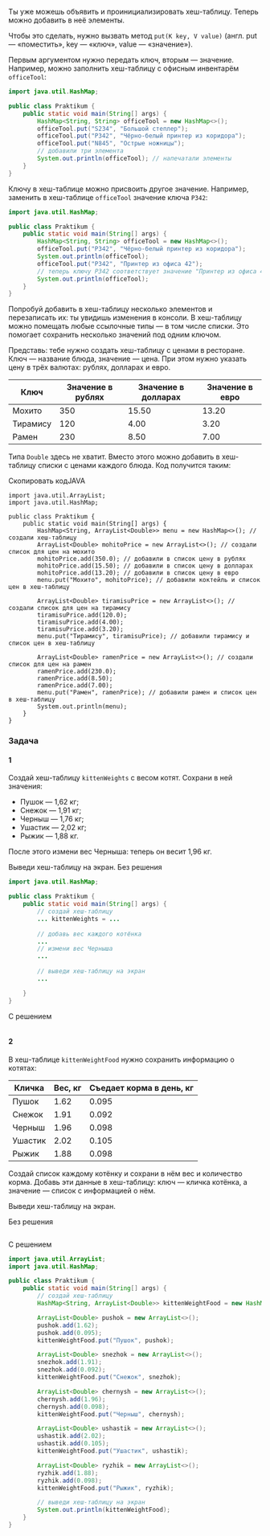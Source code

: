 Ты уже можешь объявить и проинициализировать хеш-таблицу. Теперь можно добавить в неё элементы.

Чтобы это сделать, нужно вызвать метод `put(K key, V value)` (англ. put — «поместить», key — «ключ», value — «значение»).

Первым аргументом нужно передать ключ, вторым — значение. Например, можно заполнить хеш-таблицу с офисным инвентарём `officeTool`:

```java
import java.util.HashMap;

public class Praktikum {
    public static void main(String[] args) {
        HashMap<String, String> officeTool = new HashMap<>();
        officeTool.put("S234", "Большой степлер");
        officeTool.put("P342", "Чёрно-белый принтер из коридора");
        officeTool.put("N845", "Острые ножницы");
		// добавили три элемента
        System.out.println(officeTool); // напечатали элементы
    }
}
```

Ключу в хеш-таблице можно присвоить другое значение. Например, заменить в хеш-таблице `officeTool` значение ключа `P342`:

```java
import java.util.HashMap;

public class Praktikum {
    public static void main(String[] args) {
        HashMap<String, String> officeTool = new HashMap<>();
        officeTool.put("P342", "Чёрно-белый принтер из коридора"); 
        System.out.println(officeTool);
        officeTool.put("P342", "Принтер из офиса 42"); 
        // теперь ключу P342 соответствует значение "Принтер из офиса 42"
        System.out.println(officeTool);
    }
}
```

Попробуй добавить в хеш-таблицу несколько элементов и перезаписать их: ты увидишь изменения в консоли.
В хеш-таблицу можно помещать любые ссылочные типы — в том числе списки. Это помогает сохранить несколько значений под одним ключом.

Представь: тебе нужно создать хеш-таблицу с ценами в ресторане. Ключ — название блюда, значение — цена. При этом нужно указать цену в трёх валютах: рублях, долларах и евро.

|Ключ|Значение в рублях|Значение в долларах|Значение в евро|
|---|---|---|---|
|Мохито|350|15.50|13.20|
|Тирамису|120|4.00|3.20|
|Рамен|230|8.50|7.00|

Типа `Double` здесь не хватит. Вместо этого можно добавить в хеш-таблицу списки с ценами каждого блюда. Код получится таким:


Скопировать кодJAVA

```
import java.util.ArrayList;
import java.util.HashMap;

public class Praktikum {
    public static void main(String[] args) {
        HashMap<String, ArrayList<Double>> menu = new HashMap<>(); // создали хеш-таблицу
        ArrayList<Double> mohitoPrice = new ArrayList<>(); // создали список для цен на мохито
        mohitoPrice.add(350.0); // добавили в список цену в рублях
        mohitoPrice.add(15.50); // добавили в список цену в долларах
        mohitoPrice.add(13.20); // добавили в список цену в евро
        menu.put("Мохито", mohitoPrice); // добавили коктейль и список цен в хеш-таблицу

        ArrayList<Double> tiramisuPrice = new ArrayList<>(); // создали список для цен на тирамису
        tiramisuPrice.add(120.0);
        tiramisuPrice.add(4.00);
        tiramisuPrice.add(3.20);
        menu.put("Тирамису", tiramisuPrice); // добавили тирамису и список цен в хеш-таблицу

        ArrayList<Double> ramenPrice = new ArrayList<>(); // создали список для цен на рамен
        ramenPrice.add(230.0);
        ramenPrice.add(8.50);
        ramenPrice.add(7.00);
        menu.put("Рамен", ramenPrice); // добавили рамен и список цен в хеш-таблицу
        System.out.println(menu);
    }
} 
```
### Задача
#### 1
Создай хеш-таблицу `kittenWeights` с весом котят. Сохрани в ней значения:

- Пушок — 1,62 кг;
- Снежок — 1,91 кг;
- Черныш — 1,76 кг;
- Ушастик — 2,02 кг;
- Рыжик — 1,88 кг.

После этого измени вес Черныша: теперь он весит 1,96 кг.

Выведи хеш-таблицу на экран.
Без решения
```Java
import java.util.HashMap;

public class Praktikum {
    public static void main(String[] args) {
        // создай хеш-таблицу
        ... kittenWeights = ...
        
        // добавь вес каждого котёнка
        ...
        // измени вес Черныша
        ...
        
        // выведи хеш-таблицу на экран
        ...

    }
}
```

С решением
```Java

```
#### 2
В хеш-таблице `kittenWeightFood` нужно сохранить информацию о котятах:

|Кличка|Вес, кг|Съедает корма в день, кг|
|---|---|---|
|Пушок|1.62|0.095|
|Снежок|1.91|0.092|
|Черныш|1.96|0.098|
|Ушастик|2.02|0.105|
|Рыжик|1.88|0.098|

Создай список каждому котёнку и сохрани в нём вес и количество корма. Добавь эти данные в хеш-таблицу: ключ — кличка котёнка, а значение — список с информацией о нём.

Выведи хеш-таблицу на экран.

Без решения
```java

```

С решением
```java
import java.util.ArrayList;
import java.util.HashMap;

public class Praktikum {
    public static void main(String[] args) {
        // создай хеш-таблицу
        HashMap<String, ArrayList<Double>> kittenWeightFood = new HashMap<>();

        ArrayList<Double> pushok = new ArrayList<>();
        pushok.add(1.62);
        pushok.add(0.095);
        kittenWeightFood.put("Пушок", pushok);

        ArrayList<Double> snezhok = new ArrayList<>();
        snezhok.add(1.91);
        snezhok.add(0.092);
        kittenWeightFood.put("Снежок", snezhok);

        ArrayList<Double> chernysh = new ArrayList<>();
        chernysh.add(1.96);
        chernysh.add(0.098);
        kittenWeightFood.put("Черныш", chernysh);

        ArrayList<Double> ushastik = new ArrayList<>();
        ushastik.add(2.02);
        ushastik.add(0.105);
        kittenWeightFood.put("Ушастик", ushastik);

        ArrayList<Double> ryzhik = new ArrayList<>();
        ryzhik.add(1.88);
        ryzhik.add(0.098);
        kittenWeightFood.put("Рыжик", ryzhik);

        // выведи хеш-таблицу на экран
        System.out.println(kittenWeightFood);
    }
}
```